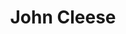 ---
title: "John Cleese"
summary: "British comedian, actor, writer and film producer, born October 27, 1939 in Weston-Super-Mare, Somerset, England. In the late 1960's, he co-founded the comedy team . In the mid-1970's, Cleese and his first wife, , co-wrote and starred in the British television sitcom *Fawlty Towers* ."
slug: "john-cleese"
image: "john-cleese.jpg"
apple_music_artist_url: "None"
wikipedia_url: "none"
---